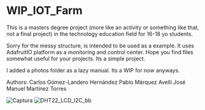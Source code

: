 # WIP_IOT_Farm
This is a masters degree project (more like an activity or something like that, not a final project) in the technology education field for 16-18 yo students. 

Sorry for the messy structure, is intended to be used as a example.
It uses AdafruitIO platform as a monitoring and control center. 
Hope you find files somewhat useful for your projects. Its a simple project. 

I added a photos folder as a lazy manual. Its a WIP for now anyways. 

Authors:
Carlos Gómez-Landero Hernández
Pablo Márquez Avellí
José Manuel Martínez Torres

![Captura](https://github.com/user-attachments/assets/8493e669-dddc-42a9-8c54-0d6c25027c24)
![DHT22_LCD_I2C_bb](https://github.com/user-attachments/assets/5ab8b4ae-6407-4e7f-8f25-d7562477bc28)
